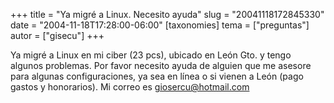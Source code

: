 +++
title = "Ya migré a Linux. Necesito ayuda"
slug = "20041118172845330"
date = "2004-11-18T17:28:00-06:00"
[taxonomies]
tema = ["preguntas"]
autor = ["gisecu"]
+++

Ya migré a Linux en mi ciber (23 pcs), ubicado en León Gto. y tengo
algunos problemas. Por favor necesito ayuda de alguien que me asesore
para algunas configuraciones, ya sea en línea o si vienen a León (pago
gastos y honorarios). Mi correo es giosercu@hotmail.com
